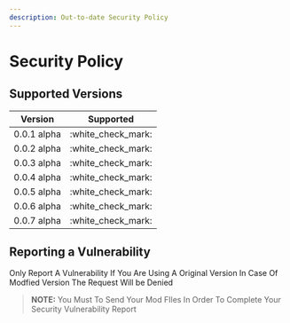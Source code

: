 ```yaml
---
description: Out-to-date Security Policy
---
```


# Security Policy

## Supported Versions

| Version     | Supported            |
| ----------- | -------------------- |
| 0.0.1 alpha | :white\_check\_mark: |
| 0.0.2 alpha | :white\_check\_mark: |
| 0.0.3 alpha | :white\_check\_mark: |
| 0.0.4 alpha | :white\_check\_mark: |
| 0.0.5 alpha | :white\_check\_mark: |
| 0.0.6 alpha | :white\_check\_mark: |
| 0.0.7 alpha | :white\_check\_mark: |

## Reporting a Vulnerability

Only Report A Vulnerability If You Are Using A Original Version In Case Of Modfied Version The Request Will be Denied

> **NOTE:** You Must To Send Your Mod FIles In Order To Complete Your Security Vulnerability Report
